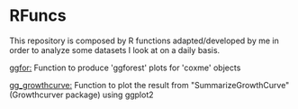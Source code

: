 # RFuncs
This repository is composed by R functions adapted/developed by me in order to analyze some datasets I look at on a daily basis.

[ggfor:](ggfor.R) Function to produce 'ggforest' plots for 'coxme' objects

[gg_growthcurve:](gg_growthcurve.R) Function to plot the result from "SummarizeGrowthCurve" (Growthcurver package) using ggplot2
